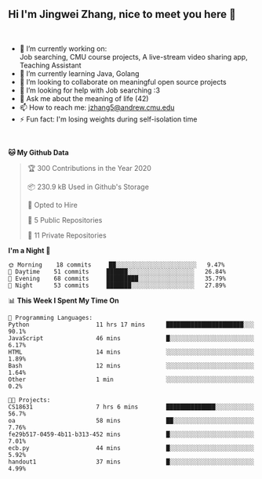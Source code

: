 Hi I'm Jingwei Zhang, nice to meet you here 👋
---
<br>


- 🔭 I’m currently working on: <br>
    Job searching, CMU course projects, A live-stream video sharing app, Teaching Assistant
- 🌱 I’m currently learning Java, Golang
- 👯 I’m looking to collaborate on meaningful open source projects
- 🤔 I’m looking for help with Job searching :3
- 💬 Ask me about the meaning of life (42)
- 📫 How to reach me: jzhang5@andrew.cmu.edu
- ⚡ Fun fact: I'm losing weights during self-isolation time
<br>

<!--START_SECTION:waka-->
**🐱 My Github Data** 

> 🏆 300 Contributions in the Year 2020
 > 
> 📦 230.9 kB Used in Github's Storage 
 > 
> 💼 Opted to Hire
 > 
> 📜 5 Public Repositories
 > 
> 🔑 11 Private Repositories 

**I'm a Night 🦉** 

```text
🌞 Morning    18 commits     ██░░░░░░░░░░░░░░░░░░░░░░░   9.47% 
🌆 Daytime    51 commits     ██████░░░░░░░░░░░░░░░░░░░   26.84% 
🌃 Evening    68 commits     █████████░░░░░░░░░░░░░░░░   35.79% 
🌙 Night      53 commits     ███████░░░░░░░░░░░░░░░░░░   27.89%

```


📊 **This Week I Spent My Time On** 

```text
💬 Programming Languages: 
Python                   11 hrs 17 mins      ██████████████████████░░░   90.1% 
JavaScript               46 mins             █░░░░░░░░░░░░░░░░░░░░░░░░   6.17% 
HTML                     14 mins             ░░░░░░░░░░░░░░░░░░░░░░░░░   1.89% 
Bash                     12 mins             ░░░░░░░░░░░░░░░░░░░░░░░░░   1.64% 
Other                    1 min               ░░░░░░░░░░░░░░░░░░░░░░░░░   0.2%

🐱‍💻 Projects: 
CS18631                  7 hrs 6 mins        ██████████████░░░░░░░░░░░   56.7% 
oa                       58 mins             ██░░░░░░░░░░░░░░░░░░░░░░░   7.76% 
fe29b517-0459-4b11-b313-452 mins             █░░░░░░░░░░░░░░░░░░░░░░░░   7.01% 
ecb.py                   44 mins             █░░░░░░░░░░░░░░░░░░░░░░░░   5.92% 
handout1                 37 mins             █░░░░░░░░░░░░░░░░░░░░░░░░   4.99%

```


<!--END_SECTION:waka-->
